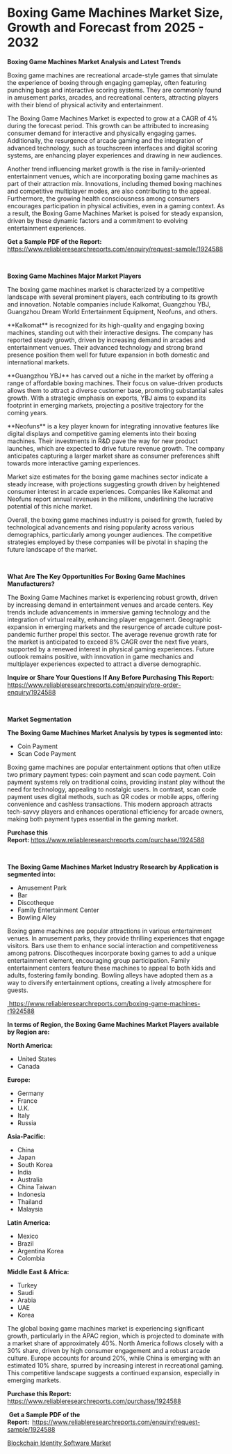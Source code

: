 <p><h1>Boxing Game Machines Market Size, Growth and Forecast from 2025 - 2032</h1></p><p><strong>Boxing Game Machines Market Analysis and Latest Trends</strong></p>
<p><p>Boxing game machines are recreational arcade-style games that simulate the experience of boxing through engaging gameplay, often featuring punching bags and interactive scoring systems. They are commonly found in amusement parks, arcades, and recreational centers, attracting players with their blend of physical activity and entertainment.</p><p>The Boxing Game Machines Market is expected to grow at a CAGR of 4% during the forecast period. This growth can be attributed to increasing consumer demand for interactive and physically engaging games. Additionally, the resurgence of arcade gaming and the integration of advanced technology, such as touchscreen interfaces and digital scoring systems, are enhancing player experiences and drawing in new audiences.</p><p>Another trend influencing market growth is the rise in family-oriented entertainment venues, which are incorporating boxing game machines as part of their attraction mix. Innovations, including themed boxing machines and competitive multiplayer modes, are also contributing to the appeal. Furthermore, the growing health consciousness among consumers encourages participation in physical activities, even in a gaming context. As a result, the Boxing Game Machines Market is poised for steady expansion, driven by these dynamic factors and a commitment to evolving entertainment experiences.</p></p>
<p><strong>Get a Sample PDF of the Report:&nbsp;</strong> <a href="https://www.reliableresearchreports.com/enquiry/request-sample/1924588?utm_campaign=24&utm_medium=2&utm_source=Github&utm_content=ia&utm_term=14012025&utm_id=boxing-game-machines">https://www.reliableresearchreports.com/enquiry/request-sample/1924588</a></p>
<p>&nbsp;</p>
<p><strong>Boxing Game Machines Major Market Players</strong></p>
<p><p>The boxing game machines market is characterized by a competitive landscape with several prominent players, each contributing to its growth and innovation. Notable companies include Kalkomat, Guangzhou YBJ, Guangzhou Dream World Entertainment Equipment, Neofuns, and others.</p><p>**Kalkomat** is recognized for its high-quality and engaging boxing machines, standing out with their interactive designs. The company has reported steady growth, driven by increasing demand in arcades and entertainment venues. Their advanced technology and strong brand presence position them well for future expansion in both domestic and international markets.</p><p>**Guangzhou YBJ** has carved out a niche in the market by offering a range of affordable boxing machines. Their focus on value-driven products allows them to attract a diverse customer base, promoting substantial sales growth. With a strategic emphasis on exports, YBJ aims to expand its footprint in emerging markets, projecting a positive trajectory for the coming years.</p><p>**Neofuns** is a key player known for integrating innovative features like digital displays and competitive gaming elements into their boxing machines. Their investments in R&D pave the way for new product launches, which are expected to drive future revenue growth. The company anticipates capturing a larger market share as consumer preferences shift towards more interactive gaming experiences.</p><p>Market size estimates for the boxing game machines sector indicate a steady increase, with projections suggesting growth driven by heightened consumer interest in arcade experiences. Companies like Kalkomat and Neofuns report annual revenues in the millions, underlining the lucrative potential of this niche market.</p><p>Overall, the boxing game machines industry is poised for growth, fueled by technological advancements and rising popularity across various demographics, particularly among younger audiences. The competitive strategies employed by these companies will be pivotal in shaping the future landscape of the market.</p></p>
<p>&nbsp;</p>
<p><strong>What Are The Key Opportunities For Boxing Game Machines Manufacturers?</strong></p>
<p><p>The Boxing Game Machines market is experiencing robust growth, driven by increasing demand in entertainment venues and arcade centers. Key trends include advancements in immersive gaming technology and the integration of virtual reality, enhancing player engagement. Geographic expansion in emerging markets and the resurgence of arcade culture post-pandemic further propel this sector. The average revenue growth rate for the market is anticipated to exceed 8% CAGR over the next five years, supported by a renewed interest in physical gaming experiences. Future outlook remains positive, with innovation in game mechanics and multiplayer experiences expected to attract a diverse demographic.</p></p>
<p><strong>Inquire or Share Your Questions If Any Before Purchasing This Report:</strong> <a href="https://www.reliableresearchreports.com/enquiry/pre-order-enquiry/1924588?utm_campaign=24&utm_medium=2&utm_source=Github&utm_content=ia&utm_term=14012025&utm_id=boxing-game-machines">https://www.reliableresearchreports.com/enquiry/pre-order-enquiry/1924588</a></p>
<p>&nbsp;</p>
<p><strong>Market Segmentation</strong></p>
<p><strong>The Boxing Game Machines Market Analysis by types is segmented into:</strong></p>
<p><ul><li>Coin Payment</li><li>Scan Code Payment</li></ul></p>
<p><p>Boxing game machines are popular entertainment options that often utilize two primary payment types: coin payment and scan code payment. Coin payment systems rely on traditional coins, providing instant play without the need for technology, appealing to nostalgic users. In contrast, scan code payment uses digital methods, such as QR codes or mobile apps, offering convenience and cashless transactions. This modern approach attracts tech-savvy players and enhances operational efficiency for arcade owners, making both payment types essential in the gaming market.</p></p>
<p><strong>Purchase this Report:&nbsp;</strong><a href="https://www.reliableresearchreports.com/purchase/1924588?utm_campaign=24&utm_medium=2&utm_source=Github&utm_content=ia&utm_term=14012025&utm_id=boxing-game-machines">https://www.reliableresearchreports.com/purchase/1924588</a></p>
<p>&nbsp;</p>
<p><strong>The Boxing Game Machines Market Industry Research by Application is segmented into:</strong></p>
<p><ul><li>Amusement Park</li><li>Bar</li><li>Discotheque</li><li>Family Entertainment Center</li><li>Bowling Alley</li></ul></p>
<p><p>Boxing game machines are popular attractions in various entertainment venues. In amusement parks, they provide thrilling experiences that engage visitors. Bars use them to enhance social interaction and competitiveness among patrons. Discotheques incorporate boxing games to add a unique entertainment element, encouraging group participation. Family entertainment centers feature these machines to appeal to both kids and adults, fostering family bonding. Bowling alleys have adopted them as a way to diversify entertainment options, creating a lively atmosphere for guests.</p></p>
<p><a href="https://www.reliableresearchreports.com/boxing-game-machines-r1924588?utm_campaign=24&utm_medium=2&utm_source=Github&utm_content=ia&utm_term=14012025&utm_id=boxing-game-machines">&nbsp;https://www.reliableresearchreports.com/boxing-game-machines-r1924588</a></p>
<p><strong>In terms of Region, the Boxing Game Machines Market Players available by Region are:</strong></p>
<p>
    <p> <strong> North America: </strong>
        <ul>
            <li>United States</li>
            <li>Canada</li>
        </ul>
        </p> 
    <p> <strong> Europe: </strong>
        <ul>
            <li>Germany</li>
            <li>France</li>
            <li>U.K.</li>
            <li>Italy</li>
            <li>Russia</li>
        </ul>
        </p> 
    <p> <strong> Asia-Pacific: </strong>
        <ul>
            <li>China</li>
            <li>Japan</li>
            <li>South Korea</li>
            <li>India</li>
            <li>Australia</li>
            <li>China Taiwan</li>
            <li>Indonesia</li>
            <li>Thailand</li>
            <li>Malaysia</li>
        </ul>
        </p> 
    <p> <strong> Latin America: </strong>
        <ul>
            <li>Mexico</li>
            <li>Brazil</li>
            <li>Argentina Korea</li>
            <li>Colombia</li>
        </ul>
        </p> 
    <p> <strong> Middle East & Africa: </strong>
        <ul>
            <li>Turkey</li>
            <li>Saudi</li>
            <li>Arabia</li>
            <li>UAE</li>
            <li>Korea</li>
        </ul>
    </p>
    </p>
<p><p>The global boxing game machines market is experiencing significant growth, particularly in the APAC region, which is projected to dominate with a market share of approximately 40%. North America follows closely with a 30% share, driven by high consumer engagement and a robust arcade culture. Europe accounts for around 20%, while China is emerging with an estimated 10% share, spurred by increasing interest in recreational gaming. This competitive landscape suggests a continued expansion, especially in emerging markets.</p></p>
<p><strong>Purchase this Report: </strong><a href="https://www.reliableresearchreports.com/purchase/1924588?utm_campaign=24&utm_medium=2&utm_source=Github&utm_content=ia&utm_term=14012025&utm_id=boxing-game-machines">https://www.reliableresearchreports.com/purchase/1924588</a></p>
<p>&nbsp;<strong>Get a Sample PDF of the Report:&nbsp;&nbsp;</strong><a href="https://www.reliableresearchreports.com/enquiry/request-sample/1924588?utm_campaign=24&utm_medium=2&utm_source=Github&utm_content=ia&utm_term=14012025&utm_id=boxing-game-machines">https://www.reliableresearchreports.com/enquiry/request-sample/1924588</a></p>
<p><strong></strong></p>
<p><p><a href="https://github.com/elizabethdagraca/Market-Research-Report-List-5/blob/main/blockchain-identity-software-market.md?utm_campaign=24&utm_medium=2&utm_source=Github&utm_content=ia&utm_term=14012025&utm_id=boxing-game-machines">Blockchain Identity Software Market</a></p></p>
